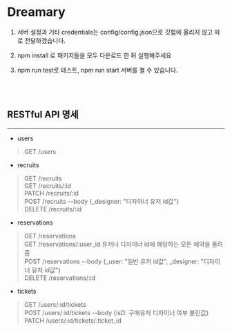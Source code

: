 Dreamary
========

1. 서버 설정과 기타 credentials는 config/config.json으로 깃헙에 올리지 않고 따로 전달하겠습니다.

2. npm install 로 패키지들을 모두 다운로드 한 뒤 실행해주세요

3. npm run test로 테스트, npm run start 서버를 켤 수 있습니다.

<br><br>

## RESTful API 명세
------------------
- users
> GET /users

- recruits
> GET /recruits  <br>
> GET /recruits/:id <br>
> PATCH /recruits/:id   <br>
> POST /recruits  --body {_designer: "디자이너 유저 id값"} <br>
> DELETE /recruits/:id

- reservations
> GET /reservations <br>
> GET /reservations/:user_id  유저나 디자이너 id에 해당하는 모든 예약을 돌려줌 <br>
> POST /reservations  --body {_user: "일반 유저 id값", _designer: "디자이너 유저 id값"} <br>
> DELETE /reservations/:id

- tickets
> GET /users/:id/tickets <br>
> POST /users/:id/tickets  --body {isD: 구매유저 디자이너 여부 불린값}  <br>
> PATCH /users/:id/tickets/:ticket_id  
